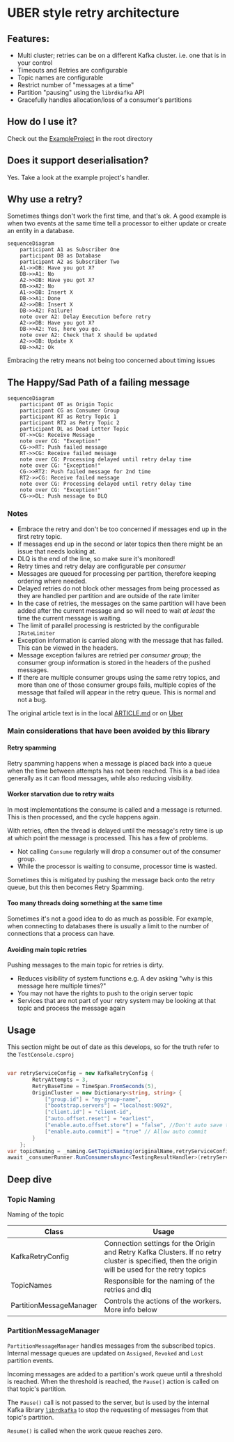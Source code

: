 ﻿# UBER style retry architecture
## Features:
- Multi cluster; retries can be on a different Kafka cluster. i.e. one that is in your control
- Timeouts and Retries are configurable
- Topic names are configurable
- Restrict number of "messages at a time"
- Partition "pausing" using the `librdkafka` API
- Gracefully handles allocation/loss of a consumer's partitions

## How do I use it?

Check out the [ExampleProject](./ExampleProject/ExampleProject.csproj) in the root directory 

## Does it support deserialisation?
Yes. Take a look at the example project's handler.  

## Why use a retry?
Sometimes things don't work the first time, and that's ok.
A good example is when two events at the same time tell a processor to either update or create an entity in a database.
```mermaid
sequenceDiagram
    participant A1 as Subscriber One
    participant DB as Database
    participant A2 as Subscriber Two
    A1->>DB: Have you got X?
    DB->>A1: No
    A2->>DB: Have you got X?
    DB->>A2: No
    A1->>DB: Insert X
    DB->>A1: Done
    A2->>DB: Insert X
    DB->>A2: Failure!
    note over A2: Delay Execution before retry
    A2->>DB: Have you got X?
    DB->>A2: Yes, here you go.
    note over A2: Check that X should be updated
    A2->>DB: Update X
    DB->>A2: Ok
```

Embracing the retry means not being too concerned about timing issues 

## The Happy/Sad Path of a failing message
```mermaid
sequenceDiagram
    participant OT as Origin Topic
    participant CG as Consumer Group
    participant RT as Retry Topic 1
    participant RT2 as Retry Topic 2 
    participant DL as Dead Letter Topic 
    OT->>CG: Receive Message
    note over CG: "Exception!"
    CG->>RT: Push failed message
    RT->>CG: Receive failed message
    note over CG: Processing delayed until retry delay time
    note over CG: "Exception!"
    CG->>RT2: Push failed message for 2nd time
    RT2->>CG: Receive failed message
    note over CG: Processing delayed until retry delay time
    note over CG: "Exception!"
    CG->>DL: Push message to DLQ
```
### Notes
- Embrace the retry and don't be too concerned if messages end up in the first retry topic.
- If messages end up in the second or later topics then there might be an issue that needs looking at.
- DLQ is the end of the line, so make sure it's monitored!
- Retry times and retry delay are configurable per *consumer*
- Messages are queued for processing per partition, therefore keeping ordering where needed. 
- Delayed retries do not block other messages from being processed as they are handled per partition and are outside of the rate limiter
- In the case of retries, the messages on the same partition will have been added after the current message and so will need to wait *at least* the time the current message is waiting.
- The limit of parallel processing is restricted by the configurable `IRateLimiter`
- Exception information is carried along with the message that has failed. This can be viewed in the headers.
- Message exception failures are retried per *consumer group*; the consumer group information is stored in the headers of the pushed messages.
- If there are multiple consumer groups using the same retry topics, and more than one of those consumer groups fails, multiple copies of the message that failed will appear in the retry queue. This is normal and not a bug. 


The original article text is in the local [ARTICLE.md](ARTICLE.md) or
on [Uber](https://eng.uber.com/reliable-reprocessing/)


### Main considerations that have been avoided by this library

#### Retry spamming

Retry spamming happens when a message is placed back into a queue when the time between attempts has not been reached.
This is a bad idea generally as it can flood messages, while also reducing visibility.

#### Worker starvation due to retry waits
In most implementations the consume is called and a message is returned.
This is then processed, and the cycle happens again.

With retries, often the thread is delayed until the message's retry time is up at which point the message is processed.
This has a few of problems.
- Not calling `Consume`  regularly will drop a consumer out of the consumer group. 
- While the processor is waiting to consume, processor time is wasted.

Sometimes this is mitigated by pushing the message back onto the retry queue, but this then becomes Retry Spamming.

#### Too many threads doing something at the same time
Sometimes it's not a good idea to do as much as possible. 
For example, when connecting to databases there is usually a limit to the number of connections that a process can have.

#### Avoiding main topic retries
Pushing messages to the main topic for retries is dirty. 
- Reduces visibility of system functions e.g. A dev asking "why is this message here multiple times?"
- You may not have the rights to push to the origin server topic
- Services that are not part of your retry system may be looking at that topic and process the message again


## Usage

This section might be out of date as this develops, so for the truth refer to the `TestConsole.csproj` 

```csharp

var retryServiceConfig = new KafkaRetryConfig {
        RetryAttempts = 3,
        RetryBaseTime = TimeSpan.FromSeconds(5),
        OriginCluster = new Dictionary<string, string> {
            ["group.id"] = "my-group-name",
            ["bootstrap.servers"] = "localhost:9092",
            ["client.id"] = "client-id",
            ["auto.offset.reset"] = "earliest",
            ["enable.auto.offset.store"] = "false", //Don't auto save the offset
            ["enable.auto.commit"] = "true" // Allow auto commit
        }
    };
var topicNaming = _naming.GetTopicNaming(originalName,retryServiceConfig);
await _consumerRunner.RunConsumersAsync<TestingResultHandler>(retryServiceConfig, topicNaming, cancellationToken);
```

## Deep dive

### Topic Naming

Naming of the topic

| Class                   | Usage |
|-------------------------|-------|
| KafkaRetryConfig        |  Connection settings for the Origin and Retry Kafka Clusters. If no retry cluster is specified, then the origin will be used for the retry topics |
| TopicNames              | Responsible for the naming of the retries and dlq | 
| PartitionMessageManager | Controls the actions of the workers. More info below |

### PartitionMessageManager

`PartitionMessageManager` handles messages from the subscribed topics.
Internal message queues are updated on `Assigned`, `Revoked` and `Lost` partition events.

Incoming messages are added to a partition's work queue until a threshold is reached. When the threshold is reached,
the `Pause()` action is called on that topic's partition.

The `Pause()` call is not passed to the server, but is used by the internal Kafka
library [`librdkafka`](https://github.com/edenhill/librdkafka) to stop the requesting of messages from that topic's
partition.

`Resume()` is called when the work queue reaches zero. 









